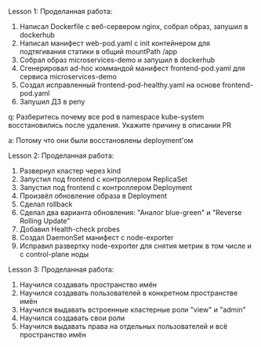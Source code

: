 Lesson 1:
Проделанная работа:
  1. Написал Dockerfile с веб-сервером nginx, собрал образ, запушил в dockerhub
  2. Написал манифест web-pod.yaml с init контейнером для подтягивания статики в общий mountPath /app
  3. Собрал образ microservices-demo и запушил в dockerhub
  4. Сгенерировал ad-hoc коммандой манифест frontend-pod.yaml для сервиса microservices-demo
  5. Создал исправленный frontend-pod-healthy.yaml на основе frontend-pod.yaml
  6. Запушил ДЗ в репу

q: Разберитесь почему все pod в namespace kube-system восстановились после удаления. Укажите причину в описании PR

a: Потому что они были восстановлены deployment'ом

Lesson 2:
Проделанная работа:
  1. Развернул кластер через kind
  2. Запустил под frontend с контроллером ReplicaSet
  3. Запустил под frontend с контроллером Deployment
  4. Произвёл обновление образа в Deployment
  5. Сделал rollback 
  6. Сделал два варианта обновления: "Аналог blue-green" и "Reverse Rolling Update"
  7. Добавил Health-check probes
  8. Создал DaemonSet манифест с node-exporter
  9. Исправил развертку node-exporter для снятия метрик в том числе и с control-plane ноды

Lesson 3:
Проделанная работа:
  1. Научился создавать пространство имён
  2. Научился создавать пользователей в конкретном пространстве имён
  3. Научился выдавать встроенные кластерные роли "view" и "admin"
  4. Научился создавать свои роли
  5. Научился выдавать права на отдельных пользователей и всё пространство имён
